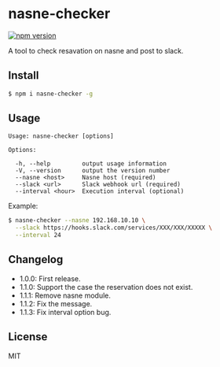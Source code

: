 nasne-checker
===
[![npm version](https://badge.fury.io/js/nasne-checker.svg)](https://badge.fury.io/js/nasne-checker)

A tool to check resavation on nasne and post to slack.

## Install

```bash
$ npm i nasne-checker -g
```

## Usage

```
Usage: nasne-checker [options]

Options:

  -h, --help         output usage information
  -V, --version      output the version number
  --nasne <host>     Nasne host (required)
  --slack <url>      Slack webhook url (required)
  --interval <hour>  Execution interval (optional)
```

Example:
```bash
$ nasne-checker --nasne 192.168.10.10 \
  --slack https://hooks.slack.com/services/XXX/XXX/XXXXX \
  --interval 24
```

## Changelog
* 1.0.0: First release.
* 1.1.0: Support the case the reservation does not exist.
* 1.1.1: Remove nasne module.
* 1.1.2: Fix the message.
* 1.1.3: Fix interval option bug.

## License
MIT
